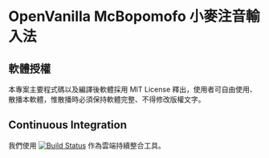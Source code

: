 # OpenVanilla McBopomofo 小麥注音輸入法

## 軟體授權

本專案主要程式碼以及編譯後軟體採用 MIT License 釋出，使用者可自由使用、散播本軟體，惟散播時必須保持軟體完整、不得修改版權文字。

## Continuous Integration

我們使用 [![Build Status](https://travis-ci.org/mjhsieh/McBopomofo.svg?branch=master)](https://travis-ci.org/mjhsieh/McBopomofo) 作為雲端持續整合工具。
